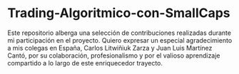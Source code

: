 # Trading-Algoritmico-con-SmallCaps
Este repositorio alberga una selección de contribuciones realizadas durante mi participación en el proyecto. Quiero expresar un especial agradecimiento a mis colegas en España, Carlos Litwiñiuk Zarza y Juan Luis Martínez Cantó, por su colaboración, profesionalismo y por el valioso aprendizaje compartido a lo largo de este enriquecedor trayecto.
